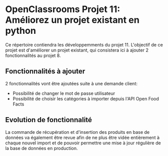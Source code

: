 # OpenClassrooms Projet 11: Améliorez un projet existant en python

Ce répertoire contiendra les développemments du projet 11. L'objectif de ce projet est d'améliorer un projet existant, qui consistera ici à ajouter 2 fonctionnalités au projet 8.

## Fonctionnalités à ajouter

2 fonctionnalités vont être ajoutées suite à une demande client:

- Possibilité de changer le mot de passe utilisateur
- Possibilité de choisir les catégories à importer depuis l'API Open Food Facts

## Evolution de fonctionnalité

La commande de récupération et d'insertion des produits en base de données va également être revue afin de ne plus être vidée entièrement à chaque nouvel import et de pouvoir permettre une mise à jour régulière de la base de données en production.
